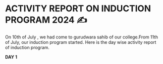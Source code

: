 # ACTIVITY REPORT ON INDUCTION PROGRAM 2024 ✍️
On 10th of July , we had come to gurudwara sahib of our college.From 11th of July,  our induction program started. Here is the day wise activity report of induction program.

**DAY 1**
